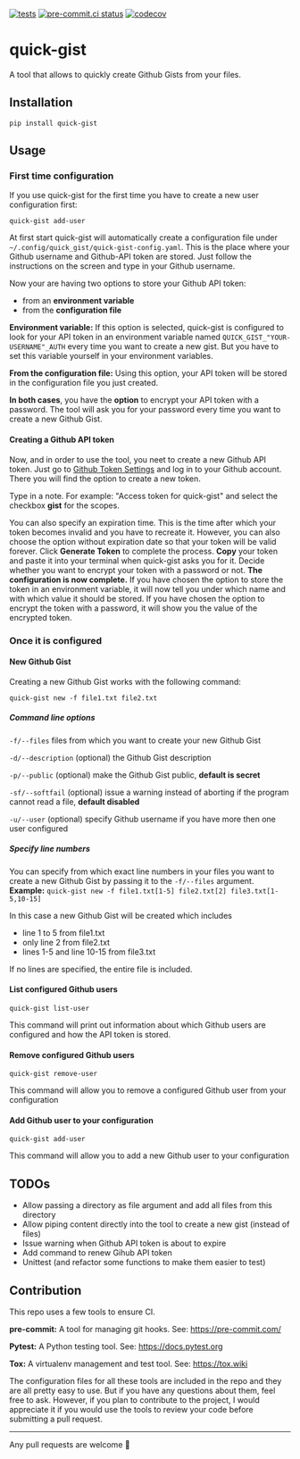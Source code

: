 [![tests](https://github.com/dominikwalk/quick-gist/actions/workflows/tests.yaml/badge.svg)](https://github.com/dominikwalk/quick-gist/actions/workflows/tests.yaml)
[![pre-commit.ci status](https://results.pre-commit.ci/badge/github/dominikwalk/quick_gist/master.svg)](https://results.pre-commit.ci/latest/github/dominikwalk/quick_gist/master)
[![codecov](https://codecov.io/github/dominikwalk/quick-gist/branch/master/graph/badge.svg?token=ZXWA8HO7I4)](https://codecov.io/github/dominikwalk/quick-gist)
# quick-gist
A tool that allows to quickly create Github Gists from your files.


## Installation
```console
pip install quick-gist
```
## Usage
### First time configuration
If you use quick-gist for the first time you have to create a new user configuration first:
```console
quick-gist add-user
```
At first start quick-gist will automatically create a configuration file under ``~/.config/quick_gist/quick-gist-config.yaml``.  This is the place where your Github username and Github-API token are stored. Just follow the instructions on the screen and type in your Github username.

Now your are having two options to store your Github API token:

- from an **environment variable**
- from the **configuration file**

**Environment variable:** If this option is selected, quick-gist is configured to look for your API token in an environment variable named ``QUICK_GIST_"YOUR-USERNAME"_AUTH`` every time you want to create a new gist. But you have to set this variable yourself in your environment variables.

**From the configuration file:** Using this option, your API token will be stored in the configuration file you just created.

**In both cases**, you have the **option** to encrypt your API token with a password. The tool will ask you for your password every time you want to create a new Github Gist.
#### Creating a Github API token
Now, and in order to use the tool, you neet to create a new Github API token. Just go to [Github Token Settings](https://github.com/settings/tokens) and log in to your Github account. There you will find the option to create a new token.

Type in a note. For example: "Access token for quick-gist" and select the checkbox **gist** for the scopes.

You can also specify an expiration time. This is the time after which your token becomes invalid and you have to recreate it. However, you can also choose the option without expiration date so that your token will be valid forever.
Click **Generate Token** to complete the process.
**Copy** your token and paste it into your terminal when quick-gist asks you for it.
Decide whether you want to encrypt your token with a password or not.
**The configuration is now complete.** If you have chosen the option to store the token in an environment variable, it will now tell you under which name and with which value it should be stored. If you have chosen the option to encrypt the token with a password, it will show you the value of the encrypted token.

### Once it is configured
#### New Github Gist
Creating a new Github Gist works with the following command:
```console
quick-gist new -f file1.txt file2.txt
```
##### Command line options
``-f/--files`` files from which you want to create your new Github Gist

``-d/--description`` (optional)  the Github Gist description

``-p/--public`` (optional)  make the Github Gist public, **default is secret**

``-sf/--softfail`` (optional) issue a warning instead of aborting if the program cannot read a file, **default disabled**

``-u/--user`` (optional) specify Github username if you have more then one user configured


##### Specify line numbers
You can specify from which exact line numbers in your files you want to create a new Github Gist by passing it to the ``-f/--files`` argument.
**Example:** ``quick-gist new -f file1.txt[1-5] file2.txt[2] file3.txt[1-5,10-15]``

In this case a new Github Gist will be created which includes
- line 1 to 5 from file1.txt
- only line 2 from file2.txt
- lines 1-5 and line 10-15 from file3.txt

If no lines are specified, the entire file is included.

#### List configured Github users
```console
quick-gist list-user
```
This command will print out information about which Github users are configured and how the API token is stored.

#### Remove configured Github users
```console
quick-gist remove-user
```
This command will allow you to remove a configured Github user from your configuration

#### Add Github user to your configuration
```console
quick-gist add-user
```
This command will allow you to add a new Github user to your configuration

## TODOs
- Allow passing a directory as file argument and add all files from this directory
- Allow piping content directly into the tool to create a new gist (instead of files)
- Issue warning when Github API token is about to expire
- Add command to renew Gihub API token
- Unittest (and refactor some functions to make them easier to test)

## Contribution
This repo uses a few tools to ensure CI.

**pre-commit:** A tool for managing git hooks. See: https://pre-commit.com/

**Pytest:** A Python testing tool. See: https://docs.pytest.org

**Tox:** A virtualenv management and test tool. See: https://tox.wiki

The configuration files for all these tools are included in the repo and they are all pretty easy to use. But if you have any questions about them, feel free to ask. However, if you plan to contribute to the project, I would appreciate it if you would use the tools to review your code before submitting a pull request.

---
Any pull requests are welcome 🍰
